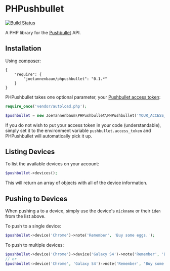 # PHPushbullet

[![Build Status](https://travis-ci.org/joetannenbaum/phpushbullet.svg?branch=master)](https://travis-ci.org/joetannenbaum/phpushbullet)

A PHP library for the [Pushbullet](https://www.pushbullet.com/) API.

## Installation

Using [composer](https://packagist.org/packages/joetannenbaum/climate):

```
{
    "require": {
        "joetannenbaum/phpushbullet": "0.1.*"
    }
}
```

PHPushbullet takes one optional parameter, your [Pushbullet access token](https://www.pushbullet.com/account):

```php
require_once('vendor/autoload.php');

$pushbullet = new JoeTannenbaum\PHPushbullet\PHPushbullet('YOUR_ACCESS_TOKEN_HERE');
```

If you do not wish to put your access token in your code (understandable), simply set it to the environment variable `pushbullet.access_token` and PHPushbullet will automatically pick it up.

## Listing Devices

To list the available devices on your account:

```php
$pushbullet->devices();
```

This will return an array of objects with all of the device information.

## Pushing to Devices

When pushing a to a device, simply use the device's `nickname` or their `iden` from the list above.

To push to a single device:

```php
$pushbullet->device('Chrome')->note('Remember', 'Buy some eggs.');
```

To push to multiple devices:

```php
$pushbullet->device('Chrome')->device('Galaxy S4')->note('Remember', 'Buy some eggs.');
// or
$pushbullet->device('Chrome', 'Galaxy S4')->note('Remember', 'Buy some eggs.');
```


###
